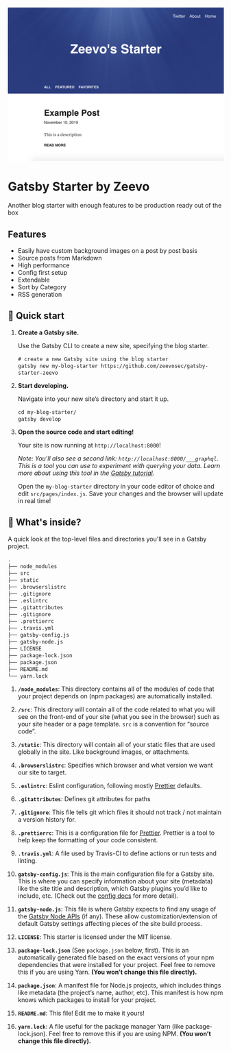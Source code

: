 ![Home Page](./docs/homepage.png)

# Gatsby Starter by Zeevo

Another blog starter with enough features to be production ready out of the box

## Features

- Easily have custom background images on a post by post basis
- Source posts from Markdown
- High performance
- Config first setup
- Extendable
- Sort by Category
- RSS generation

## 🚀 Quick start

1.  **Create a Gatsby site.**

    Use the Gatsby CLI to create a new site, specifying the blog starter.

    ```shell
    # create a new Gatsby site using the blog starter
    gatsby new my-blog-starter https://github.com/zeevosec/gatsby-starter-zeevo
    ```

1.  **Start developing.**

    Navigate into your new site’s directory and start it up.

    ```shell
    cd my-blog-starter/
    gatsby develop
    ```

1.  **Open the source code and start editing!**

    Your site is now running at `http://localhost:8000`!

    _Note: You'll also see a second link: _`http://localhost:8000/___graphql`_. This is a tool you can use to experiment with querying your data. Learn more about using this tool in the [Gatsby tutorial](https://www.gatsbyjs.org/tutorial/part-five/#introducing-graphiql)._

    Open the `my-blog-starter` directory in your code editor of choice and edit `src/pages/index.js`. Save your changes and the browser will update in real time!

## 🧐 What's inside?

A quick look at the top-level files and directories you'll see in a Gatsby project.

    .
    ├── node_modules
    ├── src
    ├── static
    ├── .browserslistrc
    ├── .gitignore
    ├── .eslintrc
    ├── .gitattributes
    ├── .gitignore
    ├── .prettierrc
    ├── .travis.yml
    ├── gatsby-config.js
    ├── gatsby-node.js
    ├── LICENSE
    ├── package-lock.json
    ├── package.json
    ├── README.md
    └── yarn.lock

1.  **`/node_modules`**: This directory contains all of the modules of code that your project depends on (npm packages) are automatically installed.

2.  **`/src`**: This directory will contain all of the code related to what you will see on the front-end of your site (what you see in the browser) such as your site header or a page template. `src` is a convention for “source code”.

3.  **`/static`**: This directory will contain all of your static files that are used globally in the site. Like background images, or attachments.

4.  **`.browserslistrc`**: Specifies which browser and what version we want our site to target.

5.  **`.eslintrc`**: Eslint configuration, following mostly [Prettier](https://prettier.io/) defaults.

6.  **`.gitattributes`**: Defines git attributes for paths

7.  **`.gitignore`**: This file tells git which files it should not track / not maintain a version history for.

8.  **`.prettierrc`**: This is a configuration file for [Prettier](https://prettier.io/). Prettier is a tool to help keep the formatting of your code consistent.

9.  **`.travis.yml`**: A file used by Travis-CI to define actions or run tests and linting.

10. **`gatsby-config.js`**: This is the main configuration file for a Gatsby site. This is where you can specify information about your site (metadata) like the site title and description, which Gatsby plugins you’d like to include, etc. (Check out the [config docs](https://www.gatsbyjs.org/docs/gatsby-config/) for more detail).

11. **`gatsby-node.js`**: This file is where Gatsby expects to find any usage of the [Gatsby Node APIs](https://www.gatsbyjs.org/docs/node-apis/) (if any). These allow customization/extension of default Gatsby settings affecting pieces of the site build process.
12. **`LICENSE`**: This starter is licensed under the MIT license.

13. **`package-lock.json`** (See `package.json` below, first). This is an automatically generated file based on the exact versions of your npm dependencies that were installed for your project. Feel free to remove this if you are using Yarn. **(You won’t change this file directly).**

14. **`package.json`**: A manifest file for Node.js projects, which includes things like metadata (the project’s name, author, etc). This manifest is how npm knows which packages to install for your project.

15. **`README.md`**: This file! Edit me to make it yours!

16. **`yarn.lock`**: A file useful for the package manager Yarn (like package-lock.json). Feel free to remove this if you are using NPM. **(You won’t change this file directly).**
